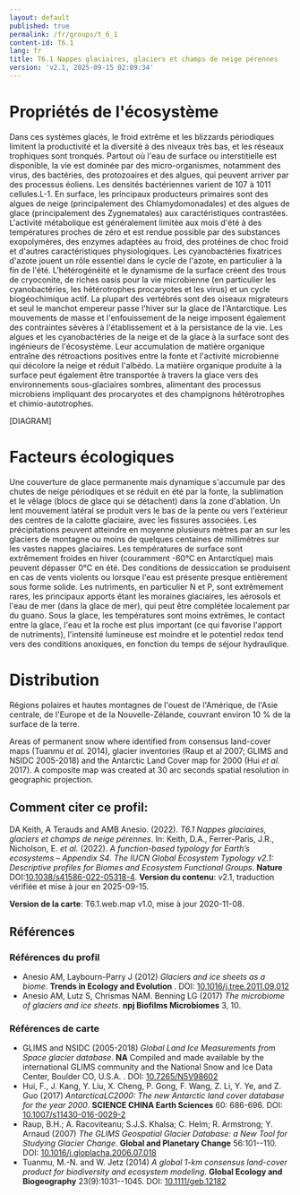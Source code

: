 ```yaml
---
layout: default
published: true
permalink: /fr/groups/t_6_1
content-id: T6.1
lang: fr
title: T6.1 Nappes glaciaires, glaciers et champs de neige pérennes
version: 'v2.1, 2025-09-15 02:09:34'
---
```




# Propriétés de l'écosystème
 
Dans ces systèmes glacés, le froid extrême et les blizzards périodiques
limitent la productivité et la diversité à des niveaux très bas, et les
réseaux trophiques sont tronqués. Partout où l\'eau de surface ou
interstitielle est disponible, la vie est dominée par des
micro-organismes, notamment des virus, des bactéries, des protozoaires
et des algues, qui peuvent arriver par des processus éoliens. Les
densités bactériennes varient de 107 à 1011 cellules.L-1. En surface,
les principaux producteurs primaires sont des algues de neige
(principalement des Chlamydomonadales) et des algues de glace
(principalement des Zygnematales) aux caractéristiques contrastées.
L\'activité métabolique est généralement limitée aux mois d\'été à des
températures proches de zéro et est rendue possible par des substances
exopolymères, des enzymes adaptées au froid, des protéines de choc froid
et d\'autres caractéristiques physiologiques. Les cyanobactéries
fixatrices d\'azote jouent un rôle essentiel dans le cycle de l\'azote,
en particulier à la fin de l\'été. L\'hétérogénéité et le dynamisme de
la surface créent des trous de cryoconite, de riches oasis pour la vie
microbienne (en particulier les cyanobactéries, les hétérotrophes
procaryotes et les virus) et un cycle biogéochimique actif. La plupart
des vertébrés sont des oiseaux migrateurs et seul le manchot empereur
passe l\'hiver sur la glace de l\'Antarctique. Les mouvements de masse
et l\'enfouissement de la neige imposent également des contraintes
sévères à l\'établissement et à la persistance de la vie. Les algues et
les cyanobactéries de la neige et de la glace à la surface sont des
ingénieurs de l\'écosystème. Leur accumulation de matière organique
entraîne des rétroactions positives entre la fonte et l\'activité
microbienne qui décolore la neige et réduit l\'albédo. La matière
organique produite à la surface peut également être transportée à
travers la glace vers des environnements sous-glaciaires sombres,
alimentant des processus microbiens impliquant des procaryotes et des
champignons hétérotrophes et chimio-autotrophes.

[DIAGRAM]

# Facteurs écologiques
 
Une couverture de glace permanente mais dynamique s\'accumule par des
chutes de neige périodiques et se réduit en été par la fonte, la
sublimation et le vêlage (blocs de glace qui se détachent) dans la zone
d\'ablation. Un lent mouvement latéral se produit vers le bas de la
pente ou vers l\'extérieur des centres de la calotte glaciaire, avec les
fissures associées. Les précipitations peuvent atteindre en moyenne
plusieurs mètres par an sur les glaciers de montagne ou moins de
quelques centaines de millimètres sur les vastes nappes glaciaires. Les
températures de surface sont extrêmement froides en hiver (couramment
-60°C en Antarctique) mais peuvent dépasser 0°C en été. Des conditions
de dessiccation se produisent en cas de vents violents ou lorsque l\'eau
est présente presque entièrement sous forme solide. Les nutriments, en
particulier N et P, sont extrêmement rares, les principaux apports étant
les moraines glaciaires, les aérosols et l\'eau de mer (dans la glace de
mer), qui peut être complétée localement par du guano. Sous la glace,
les températures sont moins extrêmes, le contact entre la glace, l\'eau
et la roche est plus important (ce qui favorise l\'apport de
nutriments), l\'intensité lumineuse est moindre et le potentiel redox
tend vers des conditions anoxiques, en fonction du temps de séjour
hydraulique.
 
# Distribution
 
Régions polaires et hautes montagnes de l\'ouest de l\'Amérique, de
l\'Asie centrale, de l\'Europe et de la Nouvelle-Zélande, couvrant
environ 10 % de la surface de la terre.

Areas of permanent snow where identified from consensus land-cover maps (Tuanmu _et al._ 2014), glacier inventories (Raup et al 2007; GLIMS and NSIDC 2005-2018) and the Antarctic Land Cover map for 2000 (Hui _et al._ 2017). A composite map was created at 30 arc seconds spatial resolution in geographic projection.

## Comment citer ce profil:

DA Keith, A Terauds and AMB Anesio. (2022). *T6.1 Nappes glaciaires, glaciers et champs de neige pérennes*. In: Keith, D.A., Ferrer-Paris, J.R., Nicholson, E. *et al.* (2022). *A function-based typology for Earth’s ecosystems – Appendix S4. The IUCN Global Ecosystem Typology v2.1: Descriptive profiles for Biomes and Ecosystem Functional Groups*. **Nature** DOI:[10.1038/s41586-022-05318-4](https://doi.org/10.1038/s41586-022-05318-4).
**Version du contenu**: v2.1, traduction vérifiée et mise à jour en 2025-09-15.

**Version de la carte**: T6.1.web.map v1.0, mise à jour 2020-11-08.

## Références

### Références du profil

* Anesio AM, Laybourn-Parry J  (2012) *Glaciers and ice sheets as a biome*. **Trends in Ecology and Evolution** . DOI: [10.1016/j.tree.2011.09.012](http://doi.org/10.1016/j.tree.2011.09.012)
* Anesio AM, Lutz S, Chrismas NAM. Benning LG (2017) *The microbiome of glaciers and ice sheets*. **npj Biofilms Microbiomes** 3, 10.

### Références de carte
* GLIMS and NSIDC  (2005-2018) *Global Land Ice Measurements from Space glacier database*. **NA** Compiled and made available by the international GLIMS community and the National Snow and Ice Data Center, Boulder CO, U.S.A.  . DOI: [10.7265/N5V98602](http://doi.org/10.7265/N5V98602)
* Hui, F., J. Kang, Y. Liu, X. Cheng, P. Gong, F. Wang, Z. Li, Y. Ye, and Z. Guo (2017) *AntarcticaLC2000: The new Antarctic land cover database for the year 2000*. **SCIENCE CHINA Earth Sciences** 60: 686-696. DOI: [10.1007/s11430-016-0029-2](http://doi.org/10.1007/s11430-016-0029-2)
* Raup, B.H.; A. Racoviteanu; S.J.S. Khalsa; C. Helm; R. Armstrong; Y. Arnaud  (2007) *The GLIMS Geospatial Glacier Database: a New Tool for Studying Glacier Change*. **Global and Planetary Change** 56:101--110. DOI: [10.1016/j.gloplacha.2006.07.018](http://doi.org/10.1016/j.gloplacha.2006.07.018)
* Tuanmu, M.-N. and W. Jetz (2014) *A global 1-km consensus land-cover product for biodiversity and ecosystem modeling*. **Global Ecology and Biogeography** 23(9):1031--1045. DOI: [10.1111/geb.12182](http://doi.org/10.1111/geb.12182)

